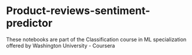 # Product-reviews-sentiment-predictor
These notebooks are part of the Classification course in ML specialization offered by Washington University - Coursera
